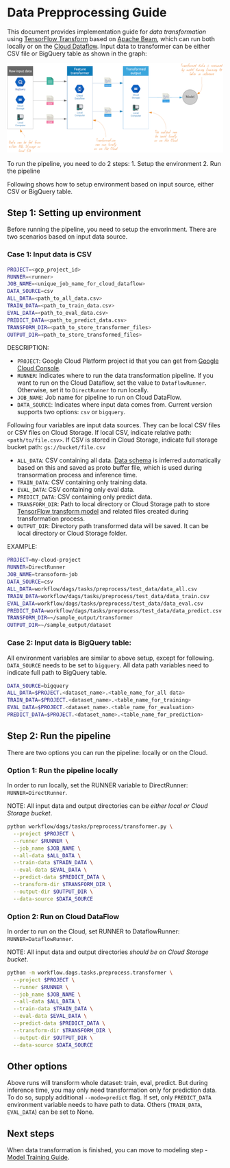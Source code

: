 # Data Prepprocessing Guide

This document provides implementation guide for *data transformation* using
[TensorFlow Transform](https://www.tensorflow.org/tfx/transform/get_started)
based on [Apache Beam](https://beam.apache.org/), which can run both locally or
on the [Cloud Dataflow](https://cloud.google.com/dataflow/). Input data to
transformer can be either CSV file or BigQuery table as shown in the graph:

![Processing architecture](../../../../docs/images/img-1.png)

To run the pipeline, you need to do 2 steps: 1. Setup the environment 2. Run the
pipeline

Following shows how to setup environment based on input source, either CSV or
BigQuery table.

## Step 1: Setting up environment

Before running the pipeline, you need to setup the envorinment. There are two
scenarios based on input data source.

### Case 1: Input data is CSV

```bash
PROJECT=<gcp_project_id>
RUNNER=<runner>
JOB_NAME=<unique_job_name_for_cloud_dataflow>
DATA_SOURCE=csv
ALL_DATA=<path_to_all_data.csv>
TRAIN_DATA=<path_to_train_data.csv>
EVAL_DATA=<path_to_eval_data.csv>
PREDICT_DATA=<path_to_predict_data.csv>
TRANSFORM_DIR=<path_to_store_transformer_files>
OUTPUT_DIR=<path_to_store_transformed_files>
```

DESCRIPTION:

*   `PROJECT`: Google Cloud Platform project id that you can get from
    [Google Cloud Console](https://console.cloud.google.com).
*   `RUNNER`: Indicates where to run the data transformation pipeline. If you
    want to run on the Cloud Dataflow, set the value to `DataflowRunner`.
    Otherwise, set it to `DirectRunner` to run locally.
*   `JOB_NAME`: Job name for pipeline to run on Cloud DataFlow.
*   `DATA_SOURCE`: Indicates where input data comes from. Current version
    supports two options: `csv` or `bigquery`.

Following four variables are input data sources. They can be local CSV files or
CSV files on Cloud Storage. If local CSV, indicate relative path:
`<path/to/file.csv>`. If CSV is stored in Cloud Storage, indicate full storage
bucket path: `gs://bucket/file.csv`

*   `ALL_DATA`: CSV containing all data.
    [Data schema](https://www.tensorflow.org/tfx/transform/get_started#data_formats_and_schema)
    is inferred automatically based on this and saved as proto buffer file,
    which is used during transormation process and inference time.
*   `TRAIN_DATA`: CSV containing only training data.
*   `EVAL_DATA`: CSV containing only eval data.
*   `PREDICT_DATA`: CSV containing only predict data.
*   `TRANSFORM_DIR`: Path to local directory or Cloud Storage path to store
    [TensorFlow transform model](https://www.tensorflow.org/tfx/transform/get_started)
    and related files created during transformation process.
*   `OUTPUT_DIR`: Directory path transformed data will be saved. It can be local
    directory or Cloud Storage folder.

EXAMPLE:

```bash
PROJECT=my-cloud-project
RUNNER=DirectRunner
JOB_NAME=transoform-job
DATA_SOURCE=csv
ALL_DATA=workflow/dags/tasks/preprocess/test_data/data_all.csv
TRAIN_DATA=workflow/dags/tasks/preprocess/test_data/data_train.csv
EVAL_DATA=workflow/dags/tasks/preprocess/test_data/data_eval.csv
PREDICT_DATA=workflow/dags/tasks/preprocess/test_data/data_predict.csv
TRANSFORM_DIR=~/sample_output/transformer
OUTPUT_DIR=~/sample_output/dataset
```

### Case 2: Input data is BigQuery table:

All environment variables are similar to above setup, except for following.
`DATA_SOURCE` needs to be set to `bigquery`. All data path variables need to
indicate full path to BigQuery table.

```bash
DATA_SOURCE=bigquery
ALL_DATA=$PROJECT.<dataset_name>.<table_name_for_all data>
TRAIN_DATA=$PROJECT.<dataset_name>.<table_name_for_training>
EVAL_DATA=$PROJECT.<dataset_name>.<table_name_for_evaluation>
PREDICT_DATA=$PROJECT.<dataset_name>.<table_name_for_prediction>
```

## Step 2: Run the pipeline

There are two options you can run the pipeline: locally or on the Cloud.

### Option 1: Run the pipeline locally

In order to run locally, set the RUNNER variable to DirectRunner:
`RUNNER=DirectRunner`.

NOTE: All input data and output directories can be *either local or Cloud
Storage bucket*.

```bash
python workflow/dags/tasks/preprocess/transformer.py \
  --project $PROJECT \
  --runner $RUNNER \
  --job_name $JOB_NAME \
  --all-data $ALL_DATA \
  --train-data $TRAIN_DATA \
  --eval-data $EVAL_DATA \
  --predict-data $PREDICT_DATA \
  --transform-dir $TRANSFORM_DIR \
  --output-dir $OUTPUT_DIR \
  --data-source $DATA_SOURCE
```

### Option 2: Run on Cloud DataFlow

In order to run on the Cloud, set RUNNER to DataflowRunner:
`RUNNER=DataflowRunner`.

NOTE: All input data and output directories *should be on Cloud Storage bucket*.

```bash
python -m workflow.dags.tasks.preprocess.transformer \
  --project $PROJECT \
  --runner $RUNNER \
  --job_name $JOB_NAME \
  --all-data $ALL_DATA \
  --train-data $TRAIN_DATA \
  --eval-data $EVAL_DATA \
  --predict-data $PREDICT_DATA \
  --transform-dir $TRANSFORM_DIR \
  --output-dir $OUTPUT_DIR \
  --data-source $DATA_SOURCE
```

## Other options

Above runs will transform whole dataset: train, eval, predict. But during
inference time, you may only need transformation only for prediction data. To do
so, supply additional `--mode=predict` flag. If set, only `PREDICT_DATA`
environment variable needs to have path to data. Others (`TRAIN_DATA`,
`EVAL_DATA`) can be set to None.

## Next steps

When data transformation is finished, you can move to modeling step -
[Model Training Guide](../../../../trainer/README.md).
